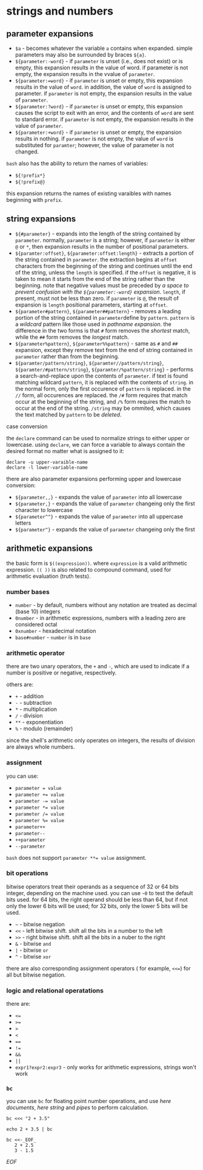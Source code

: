 # strings and numbers

## parameter expansions

* `$a` - becomes whatever the variable `a` contains when expanded. simple parameters may also be surrounded by braces `${a}`.
* `${parameter:-word}` - if `parameter` is unset (i.e., does not exist) or is empty, this expansion results in the value of word. if parameter is not empty, the expansion results in the vvalue of `parameter`.
* `${parameter:=word}` - if `parameter` is unset or empty, this expansion results in the value of `word`. in addition, the value of `word` is assigned to parameter. if `parameter` is not empty, the expansion results in the value of `parameter`.
* `${parameter:?word}` - if `parameter` is unset or empty, this expansion causes the script to exit with an error, and the contents of `word` are sent to standard error. if `parameter` is not empty, the expansion results in the value of `parameter`.
* `${parameter:+word}` - if `parameter` is unset or empty, the expansion results in nothing. if `parameter` is not empty, the value of `word` is substituted for `paramter`; however, the value of parameter is not changed.

`bash` also has the ability to return the names of variables:

* `${!prefix*}`
* `${!prefix@}`

this expansion returns the names of existing varaibles with names beginning with `prefix`.

## string expansions

* `${#parameter}` - expands into the length of the string contained by `parameter`. normally, `parameter` is a string; however, if `parameter` is either `@` or `*`, then expansion results in the number of positional parameters.
* `${paramter:offset}`, `${parameter:offset:length}` - extracts a portion of the string contained in `parameter`. the extraction begins at `offset` characters from the beginning of the string and continues until the end of the string, unless the `length` is specified. if the `offset` is negative, it is taken to mean it starts from the end of the string rather than the beginning. note that negative values must be preceded by *a space to prevent confusion with the `${parameter:-word}` expansion*. `length`, if present, must not be less than zero. if `parameter` is `@`, the result of expansion is `length` positional parameters, starting at `offset`.
* `${parameter#pattern}`, `${parameter##pattern}`  - removes a leading portion of the string contained in `parameter`define by `pattern`. `pattern` is a *wildcard* pattern like those used in *pathname expansion*. the difference in the two forms is that `#` form removes the *shortest* match, while the `##` form removes the *longest* match.
* `${parameter%pattern}`,  `${parameter%%pattern}` - same as `#` and `##` expansion, except they remove text from the end of string contained in `parameter` rather than from the beginning.
* `${paramter/pattern/string}`, `${paramter//pattern/string}`, `${paramter/#pattern/string}`, `${paramter/%pattern/string}`  - performs a search-and-replace upon the contents of `parameter`. if text is found matching wildcard `pattern`, it is replaced with the contents of `string`. in the normal form, only the first occurence of `pattern` is replaced. in the `//` form, all occurences are replaced. the `/#` form requires that match occur at the beginning of the string, and `/%` form requires the match to occur at the end of the string. `/string` may be ommited, which causes the text matched by `pattern` to be *deleted*.

case conversion

the `declare` command can be used to normalize strings to either upper or lowercase. using `declare`, we can force a variable to always contain the desired format no matter what is assigned to it:

    declare -u upper-varaible-name
    declare -l lower-variable-name

there are also parameter expansions performing upper and lowercase conversion:

* `${parameter,,}` - expands the value of `parameter` into all lowercase
* `${parameter,}` - expands the value of `parameter` changeing only the first character to lowercase
* `${parameter^^}` - expands the value of `parameter` into all uppercase letters
* `${parameter^}` - expands the value of `parameter` changeing only the first

## arithmetic expansions

the basic form is `$((expression))`. where `expression` is a valid arithmetic expression. `(( ))` is also related to compound command, used for arithmetic evaluation (truth tests).

### number bases

* `number` - by default, numbers without any notation are treated as decimal (base 10) integers
* `0number` - in arithmetic expressions, numbers with a leading zero are considered octal
* `0xnumber` - hexadecimal notation
* `base#number` - `number` is in `base`

### arithmetic operator

there are two unary operators, the `+` and `-`, which are used to indicate if a number is positive or negative, respectively.

others are:

* `+` - addition
* `-` - subtraction
* `*` - multiplication
* `/` - division
* `**` - exponentiation
* `%` - modulo (remainder)

since the shell's arithmetic only operates on integers, the results of division are always whole numbers.

### assignment

you can use:

* `parameter = value`
* `parameter += value`
* `parameter -= value`
* `parameter *= value`
* `parameter /= value`
* `parameter %= value`
* `parameter++`
* `parameter--`
* `++parameter`
* `--parameter`

`bash` does not support `parameter **= value` assignment.

### bit operations

bitwise operators treat their operands as a sequence of 32 or 64 bits integer, depending on the machine used. you can use `~0` to test the default bits used. for 64 bits, the right operand should be less than 64, but if not only the lower 6 bits will be used; for 32 bits, only the lower 5 bits will be used.

* `~` -  bitwise negation
* `<<` - left bitwise shift. shift all the bits in a number to the left
* `>>` - right bitwise shift. shift all the bits in a nuber to the right
* `&` - bitwise `and`
* `|` - bitwise `or`
* `^` - bitwise `xor`

there are also corresponding assignment operators ( for example, `<<=`) for all but bitwise negation.

### logic and relational operatations

there are:

* `<=`
* `>=`
* `>`
* `<`
* `==`
* `!=`
* `&&`
* `||`
* `expr1?expr2:expr3` - only works for arithmetic expressions, strings won't work

### `bc`

you can use `bc` for floating point number operations, and use *here documents*, *here string* and *pipes* to perform calculation.

    bc <<< "2 + 3.5"

    echo 2 + 3.5 | bc

    bc <<-_EOF_
       2 + 2.5
       3 - 1.5
   _EOF_
